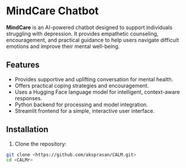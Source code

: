 # MindCare Chatbot

**MindCare** is an AI-powered chatbot designed to support individuals struggling with depression. It provides empathetic counseling, encouragement, and practical guidance to help users navigate difficult emotions and improve their mental well-being.

## Features

- Provides supportive and uplifting conversation for mental health.
- Offers practical coping strategies and encouragement.
- Uses a Hugging Face language model for intelligent, context-aware responses.
- Python backend for processing and model integration.
- Streamlit frontend for a simple, interactive user interface.

## Installation

1. Clone the repository:  
```bash
git clone <https://github.com/aksprasan/CALM.git>
cd <CALMr>
